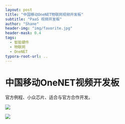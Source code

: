 ```yaml
---
layout: post
title: "中国移动OneNET物联网视频开发板"
subtitle: "PaaS 视频开发板"
author: "Shane"
header-img: "img/favorite.jpg"
header-mask: 0.4
tags:
  - 智能硬件
  - 物联网
  - OneNET
typora-root-url: ..
---
```


# 中国移动OneNET视频开发板

官方例程、小众芯片、适合与官方合作开发。



![](/img/in-post/20190728/1.jpg)

![](/img/in-post/20190728/2.jpg)
